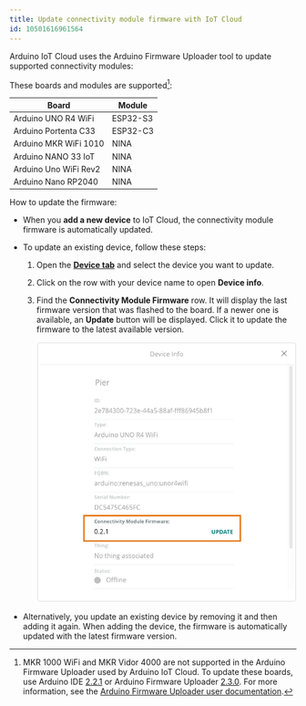 ```yaml
---
title: Update connectivity module firmware with IoT Cloud
id: 10501616961564
---
```


Arduino IoT Cloud uses the Arduino Firmware Uploader tool to update supported connectivity modules:

These boards and modules are supported[^deprecated]:

| Board                 | Module   |
|-----------------------|----------|
| Arduino UNO R4 WiFi   | ESP32-S3 |
| Arduino Portenta C33  | ESP32-C3 |
| Arduino MKR WiFi 1010 | NINA     |
| Arduino NANO 33 IoT   | NINA     |
| Arduino Uno WiFi Rev2 | NINA     |
| Arduino Nano RP2040   | NINA     |

[^deprecated]: MKR 1000 WiFi and MKR Vidor 4000 are not supported in the Arduino Firmware Uploader used by Arduino IoT Cloud. To update these boards, use Arduino IDE [2.2.1](https://github.com/arduino/arduino-ide/releases/tag/2.1.1) or Arduino Firmware Uploader [2.3.0](https://github.com/arduino/arduino-fwuploader/releases/tag/2.3.0). For more information, see the [Arduino Firmware Uploader user documentation](https://arduino.github.io/arduino-fwuploader/latest/deprecated/).

How to update the firmware:

* When you **add a new device** to IoT Cloud, the connectivity module firmware is automatically updated.
* To update an existing device, follow these steps:
  1. Open the **[Device tab](https://create.arduino.cc/iot/devices)** and select the device you want to update.
  2. Click on the row with your device name to open **Device info**.
  3. Find the **Connectivity Module Firmware** row. It will display the last firmware version that was flashed to the board. If a newer one is available, an **Update** button will be displayed. Click it to update the firmware to the latest available version.

     ![Device Info](img/iot-cloud-device-info-update.png)

* Alternatively, you update an existing device by removing it and then adding it again. When adding the device, the firmware is automatically updated with the latest firmware version.
